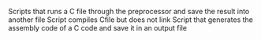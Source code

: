 Scripts that runs a C file through the preprocessor and save the result into another file
Script compiles Cfile but does not link
Script that generates the assembly code of a C code and save it in an output file
